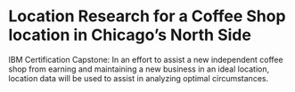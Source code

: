 # Location Research for a Coffee Shop location in Chicago’s North Side
IBM Certification Capstone: In an effort to assist a new independent coffee shop from earning and maintaining a new business in an ideal location, location data will be used to assist in analyzing optimal circumstances.
